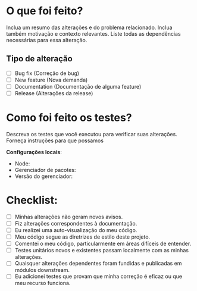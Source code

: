 # O que foi feito?

Inclua um resumo das alterações e do problema relacionado. Inclua também motivação e contexto relevantes. Liste todas as dependências necessárias para essa alteração.

## Tipo de alteração

- [ ] Bug fix (Correção de bug)
- [ ] New feature (Nova demanda)
- [ ] Documentation (Documentação de alguma feature)
- [ ] Release (Alterações da release)

# Como foi feito os testes?

Descreva os testes que você executou para verificar suas alterações. Forneça instruções para que possamos

**Configurações locais**:

- Node:
- Gerenciador de pacotes:
- Versão do gerenciador:

# Checklist:

- [ ] Minhas alterações não geram novos avisos.
- [ ] Fiz alterações correspondentes à documentação.
- [ ] Eu realizei uma auto-visualização do meu código.
- [ ] Meu código segue as diretrizes de estilo deste projeto.
- [ ] Comentei o meu código, particularmente em áreas difíceis de entender.
- [ ] Testes unitários novos e existentes passam localmente com as minhas alterações.
- [ ] Quaisquer alterações dependentes foram fundidas e publicadas em módulos downstream.
- [ ] Eu adicionei testes que provam que minha correção é eficaz ou que meu recurso funciona.

